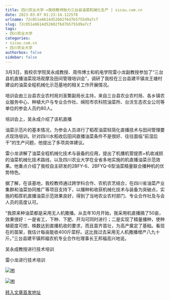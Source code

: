 ```yaml
---
title: 四川农业大学->我校教师助力三台县油菜机械化生产 | sicau.com.cn
date: 2023-03-07 01:23:14.122578
urlname: 72c051e8614d52602f6d7b5755d9a7cf
slug: 72c051e8614d52602f6d7b5755d9a7cf
tags: 
- 四川农业大学
categories:
- sicau.com.cn
- 四川农业大学
authorbox: false
sidebar: false
---
```

3月3日，我校农学院吴永成教授、周伟博士和机电学院雷小龙副教授参加了“三台县机直播油菜现场观摩及田间管理培训会”，调研了我校在三台县建平镇龙王塘村建设的油菜全程机械化示范基地的相关工作开展情况。

培训会由三台县农业农村局刘圣繁副局长主持，来自三台县农业农村局、各乡镇农业服务中心、种植大户与专业合作社、绵阳市农科院油菜所、台沃生态农业公司等单位的参会人员约80人。

培训会上，吴永成介绍了该机直播
<!--more-->
油菜示范片的基本情况，为参会人员进行了稻茬油菜轻简化直播技术与田间管理要点现场培训。针对四川水稻收后田间直播油菜条件不是很好、往往面临“前湿后干”的生产问题，他提出了多项具体建议。

雷小龙讲解了油菜全程机械化技术与装备的应用，提出了机播机管提质+机收减损的油菜机械化技术路线，以及四川农业大学在全省多地实施的机直播油菜示范效果。他重点介绍了我校自主研发的2BFY-6、2BFYQ-6型油菜精量联合播种机的优势特色。

据了解，在该基地，我校教师通过跨学科合作、农机农艺结合，在四川省油菜产业集群和油菜协同推广等项目支持下，以播种和收获机械化技术与装备为突破点，实施的稻茬机直播油菜示范效果良好，得到了当地农业农村部门、专业合作社及与会人员的高度认可。

“我原来种油菜都是采用无人机撒播。从去年10月开始，我采用机直播搞了50亩，效果很好：一是省工，下种、下肥、开沟可同时进行；二是实现了精量播种，使种植密度可控、株数达到直播机收的要求，而且苗齐苗壮，为高产奠定了基础。看现在的苗架，我估计每亩能收400斤菜籽。这比我过去采用无人机撒播增产八九十斤。”三台县建平镇邦福农机专业合作社理事长王邦福高兴地说。

吴永成教授进行技术培训

雷小龙进行技术培训

![图](https://news.sicau.edu.cn/__local/1/02/65/6CD6EAD1880E2B90F3BA26619D5_6A119483_565F20.png)

![图](https://news.sicau.edu.cn/__local/A/A9/BB/AAA4D85B76C07156CDF2B711289_24F1E4EB_53352A.png)

[转入文章首发地址](https://news.sicau.edu.cn/info/1078/71201.htm)